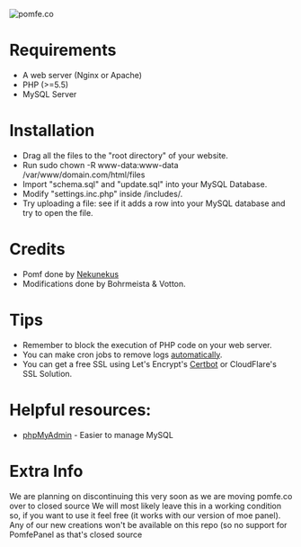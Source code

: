 ![pomfe.co](https://user-images.githubusercontent.com/5682352/36320287-92139be8-133d-11e8-880b-8dfcdc05225a.png)

# Requirements
* A web server (Nginx or Apache)
* PHP (>=5.5)
* MySQL Server

# Installation
* Drag all the files to the "root directory" of your website.
* Run sudo chown -R www-data:www-data /var/www/domain.com/html/files
* Import "schema.sql" and "update.sql" into your MySQL Database.
* Modify "settings.inc.php" inside /includes/.
* Try uploading a file: see if it adds a row into your MySQL database and try to open the file.

# Credits
* Pomf done by [Nekunekus](https://github.com/nokonoko/Pomf)
* Modifications done by Bohrmeista & Votton.

# Tips
* Remember to block the execution of PHP code on your web server.
* You can make cron jobs to remove logs [automatically](https://www.digitalocean.com/community/tutorials/how-to-use-cron-to-automate-tasks-on-a-vps). 
* You can get a free SSL using Let's Encrypt's [Certbot](https://certbot.eff.org/#ubuntutyakkety-nginx) or CloudFlare's SSL Solution. 

# Helpful resources:
* [phpMyAdmin](https://www.phpmyadmin.net/) - Easier to manage MySQL

# Extra Info
We are planning on discontinuing this very soon as we are moving pomfe.co over to closed source
We will most likely leave this in a working condition so, if you want to use it feel free (it works with our version of moe panel). Any of our new creations won't be available on this repo (so no support for PomfePanel as that's closed source
